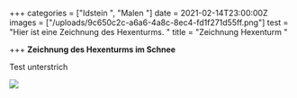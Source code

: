 +++
categories = ["Idstein ", "Malen "]
date = 2021-02-14T23:00:00Z
images = ["/uploads/9c650c2c-a6a6-4a8c-8ec4-fd1f271d55ff.png"]
test = "Hier ist eine Zeichnung des Hexenturms. "
title = "Zeichnung Hexenturm "

+++
**Zeichnung des Hexenturms im Schnee** 

Test unterstrich 

![](/uploads/test1-1.jpeg)
